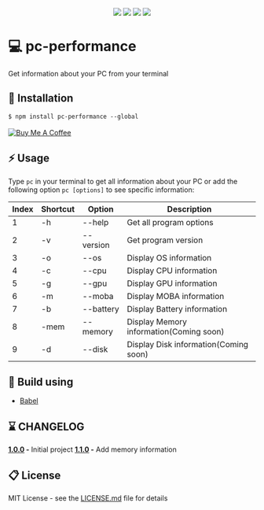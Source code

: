 <p align="center">
<a href="https://travis-ci.com/KrystianJonca/pc-performance" alt="Build Status"><img src="https://travis-ci.com/KrystianJonca/pc-performance.svg?branch=master"/></a>
<a href="https://app.fossa.io/projects/git%2Bgithub.com%2FKrystianJonca%2Fpc-performance?ref=badge_shield" alt="FOSSA Status"><img src="https://app.fossa.io/api/projects/git%2Bgithub.com%2FKrystianJonca%2Fpc-performance.svg?type=shield"/></a>
<a href="https://david-dm.org/KrystianJonca/pc-performancer" alt="Dependencies Status"><img src="https://david-dm.org/KrystianJonca/pc-performance.svg"/></a>
<a href="https://standardjs.com" alt="JavaScript Style Guide"><img src="https://img.shields.io/badge/code_style-standard-brightgreen.svg"/></a>
</p>

# 💻 pc-performance
Get information about your PC from your terminal

## 💾 Installation
`$ npm install pc-performance --global`
<br/>
<br/>
<a href="https://www.buymeacoffee.com/wionek" target="_blank"><img src="https://www.buymeacoffee.com/assets/img/custom_images/orange_img.png" alt="Buy Me A Coffee" style="height: auto !important;width: auto !important;" ></a>

## ⚡️ Usage
Type `pc` in your terminal to get all information about your PC or add the following option `pc [options]` to see specific information:

| Index | Shortcut | Option    | Description                             |
|-------|----------|-----------|-----------------------------------------|
|   1   |    -h    |   --help  |         Get all program options         |
|   2   |    -v    | --version |           Get program version           |
|   3   |    -o    |    --os   |          Display OS information         |
|   4   |    -c    |   --cpu   |         Display CPU information         |
|   5   |    -g    |   --gpu   |         Display GPU information         |
|   6   |    -m    |   --moba  |         Display MOBA information        |
|   7   |    -b    | --battery |       Display Battery information       |
|   8   |   -mem   |  --memory | Display Memory information(Coming soon) |
|   9   |    -d    |   --disk  |  Display Disk information(Coming soon)  |

## 🔧 Build using
 - [Babel](https://babeljs.io/)

## ⌛️ CHANGELOG
**[1.0.0](https://www.npmjs.com/package/pc-performance/v/1.0.0) -** Initial project
**[1.1.0](https://www.npmjs.com/package/pc-performance/v/1.1.0) -** Add memory information


## 📋 License
MIT License - see the [LICENSE.md](LICENSE) file for details